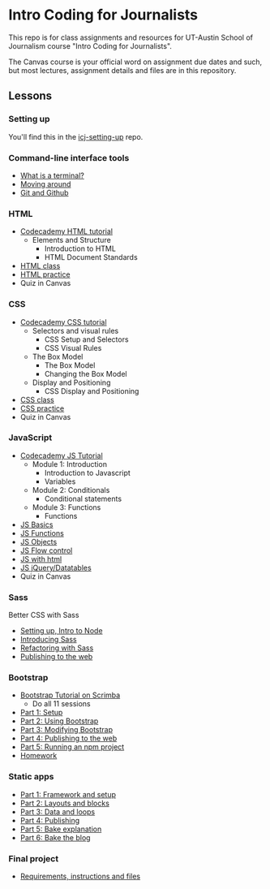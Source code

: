 # Intro Coding for Journalists

This repo is for class assignments and resources for UT-Austin School of Journalism course "Intro Coding for Journalists".

The Canvas course is your official word on assignment due dates and such, but most lectures, assignment details and files are in this repository.

## Lessons

### Setting up

You'll find this in the [icj-setting-up](https://github.com/utdata/icj-setting-up) repo.

### Command-line interface tools

- [What is a terminal?](https://github.com/utdata/icj-cli-tools/blob/master/lectures/bash/bash-01-terminal.md)
- [Moving around](https://github.com/utdata/icj-cli-tools/blob/master/lectures/bash/bash-02-moving-around.md)
- [Git and Github](https://github.com/utdata/icj-cli-tools/blob/master/lectures/git/git-01-git-intro.md)

### HTML

- [Codecademy HTML tutorial](https://www.codecademy.com/learn/learn-html)
  - Elements and Structure
    - Introduction to HTML
    - HTML Document Standards
- [HTML class](html/html-class.md)
- [HTML practice](html/html-practice.md)
- Quiz in Canvas

### CSS

- [Codecademy CSS tutorial](https://www.codecademy.com/learn/learn-css)
  - Selectors and visual rules
    - CSS Setup and Selectors
    - CSS Visual Rules
  - The Box Model
    - The Box Model
    - Changing the Box Model
  - Display and Positioning
    - CSS Display and Positioning
- [CSS class](css/css-class.md)
- [CSS practice](css/css-practice.md)
- Quiz in Canvas

### JavaScript

- [Codecademy JS Tutorial](https://www.codecademy.com/learn/introduction-to-javascript)
  - Module 1: Introduction
    - Introduction to Javascript
    - Variables
  - Module 2: Conditionals
    - Conditional statements
  - Module 3: Functions
    - Functions
- [JS Basics](js/js-class-01.md)
- [JS Functions](js/js-class-02.md)
- [JS Objects](js/js-class-03.md)
- [JS Flow control](js/js-class-04.md)
- [JS with html](js/js-class-05.md)
- [JS jQuery/Datatables](js/js-class-06.md)
- Quiz in Canvas

### Sass

Better CSS with Sass

- [Setting up, Intro to Node](sass/sass-01.md)
- [Introducing Sass](sass/sass-02.md)
- [Refactoring with Sass](sass/sass-03.md)
- [Publishing to the web](sass/sass-04.md)

### Bootstrap

- [Bootstrap Tutorial on Scrimba](https://scrimba.com/g/gbootstrap4)
  - Do all 11 sessions
- [Part 1: Setup](bootstrap/bootstrap-class-01.md)
- [Part 2: Using Bootstrap](bootstrap/bootstrap-class-02.md)
- [Part 3: Modifying Bootstrap](bootstrap/bootstrap-class-03.md)
- [Part 4: Publishing to the web](bootstrap/bootstrap-class-04.md)
- [Part 5: Running an npm project](bootstrap/bootstrap-class-05.md)
- [Homework](bootstrap/bootstrap-assignment.md)

### Static apps

- [Part 1: Framework and setup](static-apps/static-01-framework.md)
- [Part 2: Layouts and blocks](static-apps/static-02-layouts.md)
- [Part 3: Data and loops](static-apps/static-03-loops.md)
- [Part 4: Publishing](static-apps/static-04-publish.md)
- [Part 5: Bake explanation](static-apps/static-05-bake-explain.md)
- [Part 6: Bake the blog](static-apps/static-06-bake-blog.md)

### Final project

- [Requirements, instructions and files](final/README.md)
